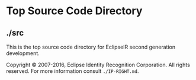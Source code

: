 # Top Source Code Directory
## ./src

This is the top source code directory for EclipseIR second generation development.

Copyright :copyright: 2007-2016, Eclipse Identity Recognition Corporation. All rights reserved.
For more information consult `./IP-RIGHT.md`.
